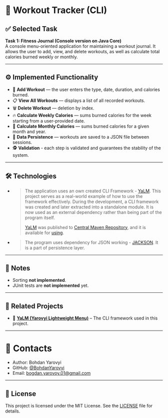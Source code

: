 # 💪 Workout Tracker (CLI)

## ✅ Selected Task
**Task 1: Fitness Journal (Console version on Java Core)**  
A console menu-oriented application for maintaining a workout journal.
It allows the user to add, view, and delete workouts,
as well as calculate total calories burned weekly or monthly.

---

## ⚙️ Implemented Functionality
- 📌 **Add Workout** — the user enters the type, date, duration, and calories burned.
- 📋 **View All Workouts** — displays a list of all recorded workouts.
- 🗑️ **Delete Workout** — deletion by index.
-  🔥 **Calculate Weekly Calories** — sums burned calories for the week starting from a user-provided date.
- 📅 **Calculate Monthly Calories** — sums burned calories for a given month and year.
- 💾 **Data Persistence** — workouts are saved to a JSON file between sessions.
- 🕵️ **Validation** - each step is validated and guarantees the stability of the system.

---

## 🛠️ Technologies
- > The application uses an own created CLI Framework - [YaLM](https://github.com/BohdanYarovyi/YaLM).
  > This project serves as a real-world example of how to use the framework effectively.
  > During the development, a CLI framework was created and later extracted into a standalone module.
  > It is now used as an external dependency rather than being part of the program itself.
  > 
  > [YaLM](https://github.com/BohdanYarovyi/YaLM) 
  > was published to [Central Maven Repository]([https://central.sonatype.com/](https://central.sonatype.com/artifact/io.github.bohdanyarovyi/ylmenu)), and it is available for 
  > [using](https://github.com/BohdanYarovyi/YaLM?tab=readme-ov-file#-getting-started).
  
- > The program uses dependency for JSON working - [JACKSON](https://github.com/FasterXML/jackson-core).
  > It is a part of persistence layer.


---

## 📌 Notes
- Sorting **not implemented**.
- JUnit tests are **not implemented** yet.

---

## 🔗 Related Projects
- 🧩 [**YaLM (Yarovyi Lightweight Menu)**](https://github.com/BohdanYarovyi/YaLM) – The CLI framework used in this project.

---

# 🪪 Contacts
- Author: Bohdan Yarovyi
- GitHub: [@BohdanYarovyi](https://github.com/BohdanYarovyi)
- Email: bogdan.yarovoy.01@gmail.com

---

## 📄 License
This project is licensed under the MIT License. See the [LICENSE](LICENSE) file for details.
